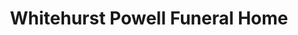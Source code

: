 ---
title: "Whitehurst Powell Funeral Home"
url: /crestview/whitehurst-powell-funeral-home/
shop: Bestattungen
---